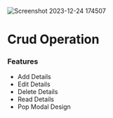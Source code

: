 ![Screenshot 2023-12-24 174507](https://github.com/Amarjit-paswan/Crud-Operation/assets/137752602/3f213cd9-2230-41d1-9342-7d5f82d2f5d5)

<h1>Crud Operation</h1>
<h3>Features</h3>
<ul>
  <li>Add Details</li>
  <li>Edit Details</li>
  <li>Delete Details</li>
  <li>Read Details</li>
  <li>Pop Modal Design</li>
</ul>
